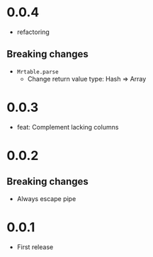 # 0.0.4

- refactoring

## Breaking changes

- `Mrtable.parse`
  - Change return value type: Hash => Array

# 0.0.3

- feat: Complement lacking columns

# 0.0.2

## Breaking changes

- Always escape pipe

# 0.0.1

- First release
